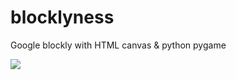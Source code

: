 # blocklyness
Google blockly with HTML canvas & python pygame


![](https://i.imgur.com/OOGqaRL.png)
